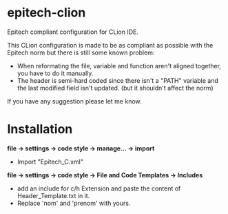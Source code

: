 # epitech-clion
Epitech compliant configuration for CLion IDE.

This CLion configuration is made to be as compliant as possible with the Epitech norm but there is still some known problem:
- When reformating the file, variable and function aren't aligned together, you have to do it manually.
- The header is semi-hard coded since there isn't a "PATH" variable and the last modified field isn't updated. (but it shouldn't affect the norm)

If you have any suggestion please let me know.

# Installation
**file -> settings -> code style -> manage... -> import**
  - Import "Epitech_C.xml"
  
**file -> settings -> code style -> File and Code Templates -> Includes**
  - add an include for c/h Extension and paste the content of Header_Template.txt in it.
  - Replace 'nom' and 'prenom' with yours.
